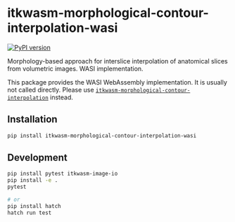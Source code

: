 # itkwasm-morphological-contour-interpolation-wasi

[![PyPI version](https://badge.fury.io/py/itkwasm-morphological-contour-interpolation-wasi.svg)](https://badge.fury.io/py/itkwasm-morphological-contour-interpolation-wasi)

Morphology-based approach for interslice interpolation of anatomical slices from volumetric images. WASI implementation.

This package provides the WASI WebAssembly implementation. It is usually not called directly. Please use [`itkwasm-morphological-contour-interpolation`](https://pypi.org/project/itkwasm-morphological-contour-interpolation/) instead.


## Installation

```sh
pip install itkwasm-morphological-contour-interpolation-wasi
```

## Development

```sh
pip install pytest itkwasm-image-io
pip install -e .
pytest

# or
pip install hatch
hatch run test
```
